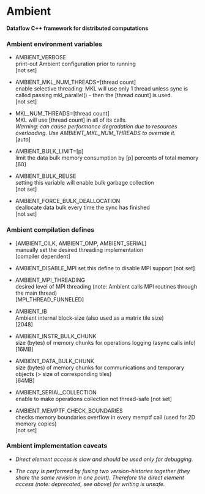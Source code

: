 Ambient
=======
**Dataflow C++ framework for distributed computations**

### Ambient environment variables

- AMBIENT_VERBOSE  
  print-out Ambient configuration prior to running  
  [not set]

- AMBIENT_MKL_NUM_THREADS=[thread count]  
  enable selective threading: MKL will use only 1 thread unless sync is called passing mkl_parallel() - then the [thread count] is used.  
  [not set]

- MKL_NUM_THREADS=[thread count]  
  MKL will use [thread count] in all of its calls.  
  *Warning: can cause performance degradation due to resources overloading. Use AMBIENT_MKL_NUM_THREADS to override it.*  
  [auto]
                                            
- AMBIENT_BULK_LIMIT=[p]  
  limit the data bulk memory consumption by [p] percents of total memory  
  [60]
                                            
- AMBIENT_BULK_REUSE  
  setting this variable will enable bulk garbage collection  
  [not set]
                                            
- AMBIENT_FORCE_BULK_DEALLOCATION  
  deallocate data bulk every time the sync has finished  
  [not set]


### Ambient compilation defines

- [AMBIENT_CILK, AMBIENT_OMP, AMBIENT_SERIAL]  
  manually set the desired threading implementation  
  [compiler dependent]

- AMBIENT_DISABLE_MPI
  set this define to disable MPI support
  [not set]

- AMBIENT_MPI_THREADING  
  desired level of MPI threading (note: Ambient calls MPI routines through the main thread)  
  [MPI_THREAD_FUNNELED]
                                            
- AMBIENT_IB  
  Ambient internal block-size (also used as a matrix tile size)  
  [2048]
                                            
- AMBIENT_INSTR_BULK_CHUNK  
  size (bytes) of memory chunks for operations logging (async calls info)  
  [16MB]
                                            
- AMBIENT_DATA_BULK_CHUNK  
  size (bytes) of memory chunks for communications and temporary objects (> size of corresponding tiles)  
  [64MB]
                                            
- AMBIENT_SERIAL_COLLECTION  
  enable to make operations collection not thread-safe
  [not set]
                                            
- AMBIENT_MEMPTF_CHECK_BOUNDARIES  
  checks memory boundaries overflow in every memptf call (used for 2D memory copies)  
  [not set]


### Ambient implementation caveats

- *Direct element access is slow and should be used only for debugging.*

- *The copy is performed by fusing two version-histories together (they share the same revision in one point).
  Therefore the direct element access (note: deprecated, see above) for writing is unsafe.*
